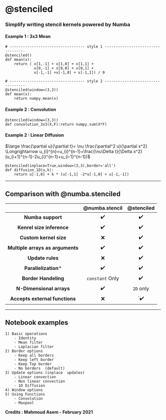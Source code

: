 # **@stenciled**

### Simplify  writing stencil kernels powered by  Numba


#### Example 1 : 3x3 Mean 
```python=1
# ---------------------------------- style 1 ----------------------------------
@stenciled()
def mean(x):
    return ( x[1,-1] + x[1,0] + x[1,1] +
             x[0,-1] + x[0,0] + x[0,1] +
             x[-1,-1] +x[-1,0] + x[-1,1]) / 9

# ---------------------------------- style 2 ----------------------------------
@stenciled(window=(3,3))
def mean(x): 
    return numpy.mean(x)   
```


#### Example 2 : Convolution 
```python=1
@stenciled(window=(3,3))
def convolution_3x3(X,F):return numpy.sum(X*F)
```

#### Example 2 : Linear Diffusion



$\large \frac{\partial u}{\partial t}= \nu \frac{\partial^2 u}{\partial x^2} \Longrightarrow u_{i}^{n}=u_{i}^{n-1}+\frac{\nu\Delta t}{\Delta x^2}(u_{i+1}^{n-1}-2u_{i}^{n-1}+u_{i-1}^{n-1})$ 


```python=1
@stenciled(inplace=True,window=(3,3),border='all')
def diffusion_1D(u,k): 
    return u[-1,0] + k * (u[-1,1] -2*u[-1,0] + u[-1,-1])
```


___

## Comparison with @numba.stenciled

|                                  | @numba.stencil  | @stenciled |
|:--------------------------------:|:---------------:|:----------:|
|        **Numba support**         |       ✔️        |     ✔️     |
|    **Kenrel size inference**     |       ✔️        |     ✔️     |
|      **Custom kernel size**      |       ❌        |     ✔️     |
| **Multiple arrays as arguments** |       ✔️        |     ✔️     |
|         **Update rules**         |       ❌        |     ✔️     |
|       **Parallelization***       |       ✔️        |     ✔️     |
|       **Border Handeling**       | `constant` Only |     ✔️     |
|     **N-Dimensional arrays**     |       ✔️        | `2D` only  |
|  **Accepts external functions**  |       ❌        |    `✔️     |


___

## Notebook examples

```
1) Basic operations
    - Identity
    - Mean filter
    - Laplacian filter
2) Border options
    - Keep all borders
    - Keep left border
    - Keep Top border
    - No borders  (default)
3) Update options (inplace  updates)
    - Linear convection
    - Non linear convection
    - 1D Diffusion
4) Window options
5) Using Functions 
    - Convolution
    - Maxpool 
```

**Credits : Mahmoud Asem - February 2021**
